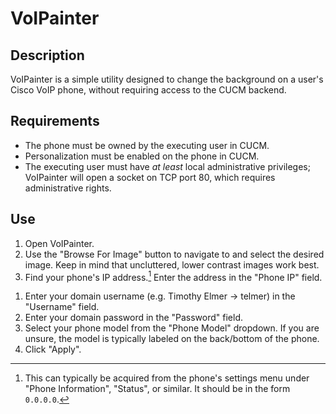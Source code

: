 # VoIPainter

## Description

VoIPainter is a simple utility designed to change the background on a user's Cisco VoIP phone, without requiring access to the CUCM backend.

## **Requirements**

- The phone must be owned by the executing user in CUCM.
- Personalization must be enabled on the phone in CUCM.
- The executing user must have *at least* local administrative privileges; VoIPainter will open a socket on TCP port 80, which requires administrative rights.

## Use
1. Open VoIPainter.
1. Use the "Browse For Image" button to navigate to and select the desired image. Keep in mind that uncluttered, lower contrast images work best.
1. Find your phone's IP address.[^1] Enter the address in the "Phone IP" field.
[^1]: This can typically be acquired from the phone's settings menu under "Phone Information", "Status", or similar. It should be in the form `0.0.0.0`. 
1. Enter your domain username (e.g. Timothy Elmer -> telmer) in the "Username" field.
1. Enter your domain password in the "Password" field.
1. Select your phone model from the "Phone Model" dropdown. If you are unsure, the model is typically labeled on the back/bottom of the phone.
1. Click "Apply".